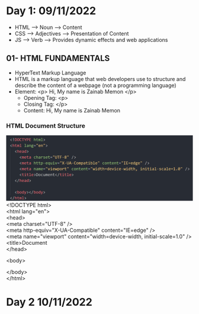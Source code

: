 # Day 1: 09/11/2022
- HTML --> Noun --> Content 
- CSS  --> Adjectives --> Presentation of Content 
- JS   --> Verb --> Provides dynamic effects and web applications
## 01- HTML FUNDAMENTALS
- HyperText Markup Language
- HTML is a markup language that web developers use to structure and describe the content of a webpage (not a programming language) 
- Element: \<p> Hi, My name is Zainab Memon \</p>
	- Opening Tag: \<p>
	- Closing Tag: \</p>
	- Content: Hi, My name is Zainab Memon
### HTML Document Structure 
![](https://github.com/zainab-Memon/Learn-HTML-CSS/blob/main/Images/doc%20structure.PNG)
\<!DOCTYPE html> <br>
\<html lang="en"> <br>
	\<head> <br>
    \<meta charset="UTF-8" /> <br>
    \<meta http-equiv="X-UA-Compatible" content="IE=edge" /> <br>
    \<meta name="viewport" content="width=device-width, initial-scale=1.0" /> <br>
    \<title>Document</title> <br>
  \</head> <br>

  \<body> <br>
   
  \</body> <br>
\</html> <br>
# Day 2 10/11/2022
